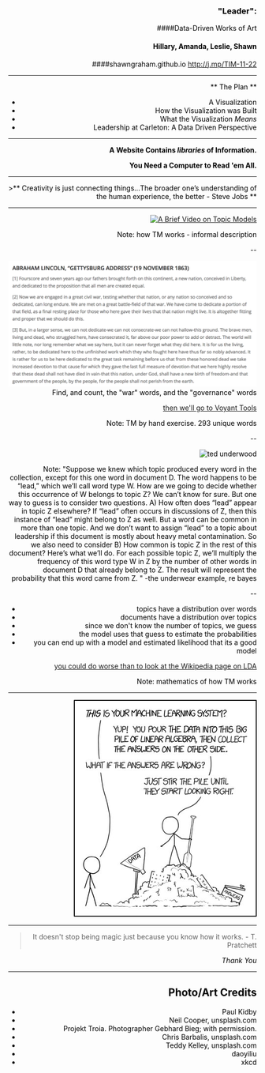 <section data-background="tim/michal-lomza-338227.jpg">
<div align="right"><font color="black">

### "Leader":
####Data-Driven Works of Art

#### Hillary, Amanda, Leslie, Shawn
####shawngraham.github.io
http://j.mp/TIM-11-22


---

** The Plan **

+ A Visualization
+ How the Visualization was Built
+ What the Visualization _Means_
+ Leadership at Carleton: A Data Driven Perspective

---
<section data-background="tim/neil-cooper-318875.jpg">

**A Website Contains _libraries_ of Information.**

**You Need a Computer to Read 'em All.**


---
<section data-background="tim/chris-barbalis-186421.jpg">
<div align="right"><font color="black">
>** Creativity is just connecting things...The broader one’s understanding of the human experience, the better - Steve Jobs **
</font></div>
<section>

---
[![A Brief Video on Topic Models](https://img.youtube.com/vi/l_oX4ua35Ec/0.jpg)](https://www.youtube.com/watch?v=l_oX4ua35Ec)

Note:
how TM works - informal description

--

![gettysburg](tim/gettysburg.png)
Find, and count, the "war" words, and the "governance" words

[then we'll go to Voyant Tools](http://voyant-tools.org/?corpus=985b82cc0fc06a1b6b43e06a21838d9f&view=Topics)


Note:
TM by hand exercise. 293 unique words

--

![ted underwood](https://tedunderwood.files.wordpress.com/2012/04/ldaformula.png)

Note:
"Suppose we knew which topic produced every word in the collection, except for this one word in document D. The word happens to be “lead,” which we’ll call word type W. How are we going to decide whether this occurrence of W belongs to topic Z?
We can’t know for sure. But one way to guess is to consider two questions. A) How often does “lead” appear in topic Z elsewhere? If “lead” often occurs in discussions of Z, then this instance of “lead” might belong to Z as well. But a word can be common in more than one topic. And we don’t want to assign “lead” to a topic about leadership if this document is mostly about heavy metal contamination. So we also need to consider B) How common is topic Z in the rest of this document?
Here’s what we’ll do. For each possible topic Z, we’ll multiply the frequency of this word type W in Z by the number of other words in document D that already belong to Z. The result will represent the probability that this word came from Z. "
-the underwear example, re bayes

--

- topics have a distribution over words
- documents have a distribution over topics
- since we don't know the number of topics, we guess
- the model uses that guess to estimate the probabilities
- you can end up with a model and estimated likelihood that its a good model

[you could do worse than to look at the Wikipedia page on LDA](https://en.wikipedia.org/wiki/Latent_Dirichlet_allocation)

Note:
mathematics of how TM works


---

![](tim/xkcd.jpg)

---

> It doesn't stop being magic just because you know how it works. - T. Pratchett

_Thank You_


---

## Photo/Art Credits

+ Paul Kidby
+ Neil Cooper, unsplash.com
+ Projekt Troia. Photographer Gebhard Bieg; with permission.
+ Chris Barbalis, unsplash.com
+ Teddy Kelley, unsplash.com
+ daoyiliu
+ xkcd
